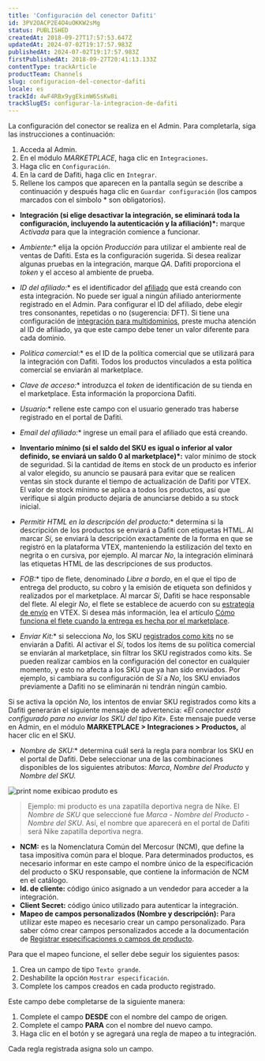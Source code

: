 ```yaml
---
title: 'Configuración del conector Dafiti'
id: 3PV2OACP2E4O4uOKKW2sMg
status: PUBLISHED
createdAt: 2018-09-27T17:57:53.647Z
updatedAt: 2024-07-02T19:17:57.983Z
publishedAt: 2024-07-02T19:17:57.983Z
firstPublishedAt: 2018-09-27T20:41:13.133Z
contentType: trackArticle
productTeam: Channels
slug: configuracion-del-conector-dafiti
locale: es
trackId: 4wF4RBx9ygEkimW6SsKw8i
trackSlugES: configurar-la-integracion-de-dafiti
---
```


La configuración del conector se realiza en el Admin. Para completarla, siga las instrucciones a continuación:

1. Acceda al Admin.
2. En el módulo _MARKETPLACE_, haga clic en `Integraciones`.
3. Haga clic en `Configuración`.
4. En la card de Dafiti, haga clic en `Integrar`.
5. Rellene los campos que aparecen en la pantalla según se describe a continuación y después haga clic en `Guardar configuración` (los campos marcados con el símbolo * son obligatorios).

- **Integración (si elige desactivar la integración, se eliminará toda la configuración, incluyendo la autenticación y la afiliación)*:** marque _Activada_ para que la integración comience a funcionar.

- **Ambiente*:** elija la opción _Producción_ para utilizar el ambiente real de ventas de Dafiti. Esta es la configuración sugerida. Si desea realizar algunas pruebas en la integración, marque _QA_. Dafiti proporciona el _token_ y el acceso al ambiente de prueba.

- **ID del afiliado*:** es el identificador del [afiliado](https://help.vtex.com/es/tutorial/o-que-e-afiliado) que está creando con esta integración. No puede ser igual a ningún afiliado anteriormente registrado en el Admin. Para configurar el ID del afiliado, debe elegir tres consonantes, repetidas o no (sugerencia: DFT). Si tiene una configuración de [integración para multidominios](https://help.vtex.com/es/tutorial/como-criar-multiloja-multidominio), preste mucha atención al ID de afiliado, ya que este campo debe tener un valor diferente para cada dominio.

- **Política comercial*:** es el ID de la política comercial que se utilizará para la integración con Dafiti. Todos los productos vinculados a esta política comercial se enviarán al marketplace.

- **Clave de acceso*:** introduzca el _token_ de identificación de su tienda en el marketplace. Esta información la proporciona Dafiti.

- **Usuario*:** rellene este campo con el usuario generado tras haberse registrado en el portal de Dafiti.

- **Email del afiliado*:** ingrese un email para el afiliado que está creando.

- **Inventario mínimo (si el saldo del SKU es igual o inferior al valor definido, se enviará un saldo 0 al marketplace)*:** valor mínimo de stock de seguridad. Si la cantidad de ítems en stock de un producto es inferior al valor elegido, su anuncio se pausará para evitar que se realicen ventas sin stock durante el tiempo de actualización de Dafiti por VTEX. El valor de stock mínimo se aplica a todos los productos, así que verifique si algún producto dejaría de anunciarse debido a su stock inicial.

- **Permitir HTML en la descripción del producto*:** determina si la descripción de los productos se enviará a Dafiti con etiquetas HTML. Al marcar _Sí_, se enviará la descripción exactamente de la forma en que se registró en la plataforma VTEX, manteniendo la estilización del texto en negrita o en cursiva, por ejemplo. Al marcar _No_, la integración eliminará las etiquetas HTML de las descripciones de sus productos.

- **FOB*:** tipo de flete, denominado _Libre a bordo_, en el que el tipo de entrega del producto, su cobro y la emisión de etiqueta son definidos y realizados por el marketplace. Al marcar _Sí_, Dafiti se hace responsable del flete. Al elegir _No_, el flete se establece de acuerdo con su [estrategia de envío](https://help.vtex.com/es/tracks/logistica-101--13TFDwDttPl9ki9OXQhyjx/55MezrFTw2limlgT7KUg6l) en VTEX. Si desea más información, lea el artículo [Cómo funciona el flete cuando la entrega es hecha por el marketplace](https://help.vtex.com/es/tutorial/como-funciona-o-frete-quando-o-marketplace-faz-a-entrega--EY1l6tYW3IUquwwwcQqwQ).

- **Enviar Kit*:** si selecciona _No_, los SKU [registrados como kits](https://help.vtex.com/es/tutorial/cadastrando-kit--tutorials_215) no se enviarán a Dafiti. Al activar el _Sí_, todos los ítems de su política comercial se enviarán al marketplace, sin filtrar los SKU registrados como kits. Se pueden realizar cambios en la configuración del conector en cualquier momento, y esto no afecta a los SKU que ya han sido enviados. Por ejemplo, si cambiara su configuración de _Sí_ a _No_, los SKU enviados previamente a Dafiti no se eliminarán ni tendrán ningún cambio.

  <div class="alert alert-info">
Si se activa la opción <i>No</i>, los intentos de enviar SKU registrados como kits a Dafiti generarán el siguiente mensaje de advertencia: <i>«El conector está configurado para no enviar los SKU del tipo Kit»</i>. Este mensaje puede verse en Admin, en el módulo <b>MARKETPLACE > Integraciones > Productos,</b> al hacer clic en el SKU.
</div>

- **Nombre de SKU*:** determina cuál será la regla para nombrar los SKU en el portal de Dafiti. Debe seleccionar una de las combinaciones disponibles de los siguientes atributos: _Marca_, _Nombre del Producto_ y _Nombre del SKU._

![print nome exibicao produto es](//images.ctfassets.net/alneenqid6w5/3MiGbDbIXFGiawLcXjji5w/35e795635bba7aa025facd31d63d76d7/print_nome_exibicao_produto_es.png)

> Ejemplo: mi producto es una zapatilla deportiva negra de Nike. El _Nombre de SKU_ que seleccioné fue _Marca - Nombre del Producto - Nombre del SKU_. Así, el nombre que aparecerá en el portal de Dafiti será Nike zapatilla deportiva negra.

- **NCM:** es la Nomenclatura Común del Mercosur (NCM), que define la tasa impositiva común para el bloque. Para determinados productos, es necesario informar en este campo el nombre único de la especificación del producto o SKU responsable, que contiene la información de NCM en el catálogo.
- **Id. de cliente:** código único asignado a un vendedor para acceder a la integración.
- **Client Secret:** código único utilizado para autenticar la integración.
- **Mapeo de campos personalizados (Nombre y descripción):** Para utilizar este mapeo es necesario crear un campo personalizado. Para saber cómo crear campos personalizados accede a la documentación de [Registrar especificaciones o campos de producto](https://help.vtex.com/es/tutorial/criando-um-campo-de-produto--tutorials_106).

Para que el mapeo funcione, el seller debe seguir los siguientes pasos:

1. Crea un campo de tipo `Texto grande`.  
2. Deshabilite la opción `Mostrar especificación`.  
3. Complete los campos creados en cada producto registrado.  

Este campo debe completarse de la siguiente manera:

1. Complete el campo **DESDE** con el nombre del campo de origen.  
2. Complete el campo **PARA** con el nombre del nuevo campo.  
3. Haga clic en el botón <i class="fas fa-plus" aria-hidden="true"></i> y se agregará una regla de mapeo a tu integración.  

<div class = "alert alert-info">
Cada regla registrada asigna solo un campo.

